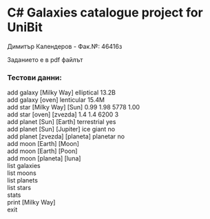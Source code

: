 # C# Galaxies catalogue project for UniBit
Димитър Календеров - Фак.№: 46416з 

Заданието е в pdf файлът

### Тестови данни:

add galaxy [Milky Way] elliptical 13.2B  
add galaxy [oven] lenticular 15.4M  
add star [Milky Way] [Sun] 0.99 1.98 5778 1.00  
add star [oven] [zvezda] 1.4 1.4 6200 3  
add planet [Sun] [Earth] terrestrial yes  
add planet [Sun] [Jupiter] ice giant no  
add planet [zvezda] [planeta] planetar no  
add moon [Earth] [Moon]  
add moon [Earth] [Poon]  
add moon [planeta] [luna]  
list galaxies  
list moons  
list planets  
list stars  
stats  
print [Milky Way]  
exit  
